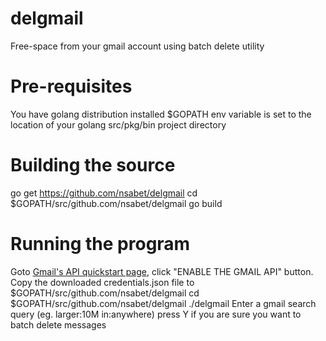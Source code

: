 # delgmail
Free-space from your gmail account using batch delete utility

# Pre-requisites
You have golang distribution installed
$GOPATH env variable is set to the location of your golang src/pkg/bin project directory

# Building the source
go get https://github.com/nsabet/delgmail
cd $GOPATH/src/github.com/nsabet/delgmail
go build

# Running the program
Goto [Gmail's API quickstart page](https://developers.google.com/gmail/api/quickstart/go), click "ENABLE THE GMAIL API" button. 
Copy the downloaded credentials.json file to $GOPATH/src/github.com/nsabet/delgmail
cd $GOPATH/src/github.com/nsabet/delgmail
./delgmail
Enter a gmail search query (eg. larger:10M in:anywhere)
press Y if you are sure you want to batch delete messages
